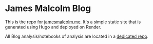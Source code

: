 # James Malcolm Blog

This is the repo for [jamesmalcolm.me](https://jamesmalcolm.me/). It's a simple static site that is generated using Hugo and deployed on Render.

All Blog analysis/notebooks of analysis are located in a [dedicated repo](https://github.com/JamesTrick/blog_analysis).